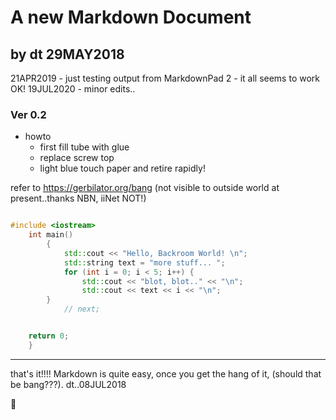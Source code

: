 # A new Markdown Document

## by dt 29MAY2018

21APR2019 - just testing output  from MarkdownPad 2 - it all seems to work OK!
19JUL2020 - minor edits..

### Ver 0.2

* howto
	- first fill tube with glue
	- replace screw top
	- light blue touch paper and retire rapidly!

refer to https://gerbilator.org/bang (not visible to outside world at present..thanks NBN, iiNet NOT!)


```c++

#include <iostream>
	int main()
		{
			std::cout << "Hello, Backroom World! \n";
			std::string text = "more stuff... ";
			for (int i = 0; i < 5; i++) {
				std::cout << "blot, blot.." << "\n";
				std::cout << text << i << "\n";
		}
			// next;


	return 0;
	}

```

***

that's it!!!!
Markdown is quite easy, once you get the hang of it, (should that be bang???).
dt..08JUL2018 

:camel:

